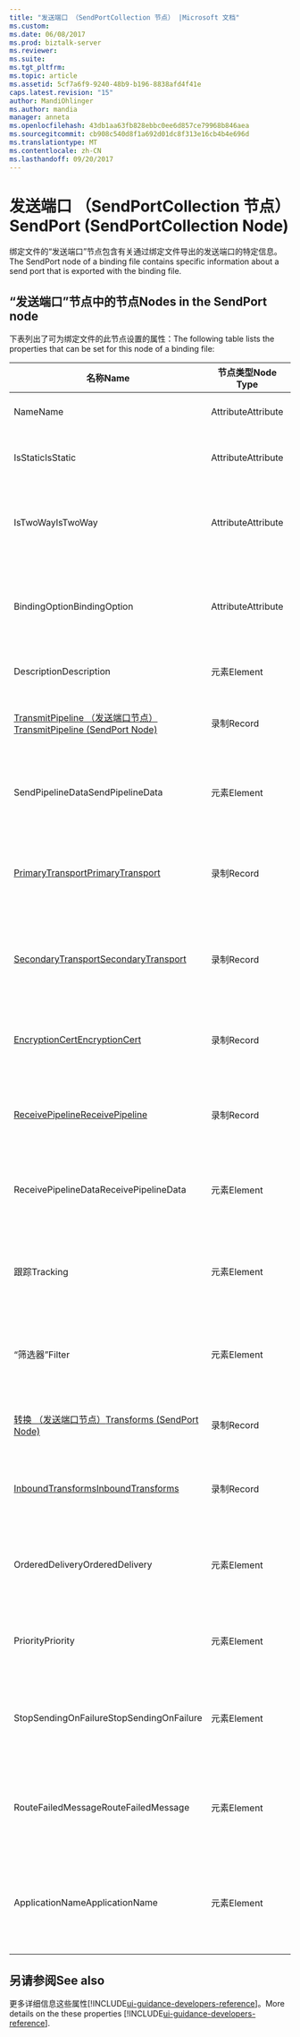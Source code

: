 ```yaml
---
title: "发送端口 （SendPortCollection 节点） |Microsoft 文档"
ms.custom: 
ms.date: 06/08/2017
ms.prod: biztalk-server
ms.reviewer: 
ms.suite: 
ms.tgt_pltfrm: 
ms.topic: article
ms.assetid: 5cf7a6f9-9240-48b9-b196-8838afd4f41e
caps.latest.revision: "15"
author: MandiOhlinger
ms.author: mandia
manager: anneta
ms.openlocfilehash: 43db1aa63fb828ebbc0ee6d857ce79968b846aea
ms.sourcegitcommit: cb908c540d8f1a692d01dc8f313e16cb4b4e696d
ms.translationtype: MT
ms.contentlocale: zh-CN
ms.lasthandoff: 09/20/2017
---
```

# <a name="sendport-sendportcollection-node"></a><span data-ttu-id="53ac7-102">发送端口 （SendPortCollection 节点）</span><span class="sxs-lookup"><span data-stu-id="53ac7-102">SendPort (SendPortCollection Node)</span></span>
<span data-ttu-id="53ac7-103">绑定文件的“发送端口”节点包含有关通过绑定文件导出的发送端口的特定信息。</span><span class="sxs-lookup"><span data-stu-id="53ac7-103">The SendPort node of a binding file contains specific information about a send port that is exported with the binding file.</span></span>  
  
## <a name="nodes-in-the-sendport-node"></a><span data-ttu-id="53ac7-104">“发送端口”节点中的节点</span><span class="sxs-lookup"><span data-stu-id="53ac7-104">Nodes in the SendPort node</span></span>  
 <span data-ttu-id="53ac7-105">下表列出了可为绑定文件的此节点设置的属性：</span><span class="sxs-lookup"><span data-stu-id="53ac7-105">The following table lists the properties that can be set for this node of a binding file:</span></span>  
  
|<span data-ttu-id="53ac7-106">**名称**</span><span class="sxs-lookup"><span data-stu-id="53ac7-106">**Name**</span></span>|<span data-ttu-id="53ac7-107">**节点类型**</span><span class="sxs-lookup"><span data-stu-id="53ac7-107">**Node Type**</span></span>|<span data-ttu-id="53ac7-108">**数据类型**</span><span class="sxs-lookup"><span data-stu-id="53ac7-108">**Data Type**</span></span>|<span data-ttu-id="53ac7-109">**Description**</span><span class="sxs-lookup"><span data-stu-id="53ac7-109">**Description**</span></span>|<span data-ttu-id="53ac7-110">**限制**</span><span class="sxs-lookup"><span data-stu-id="53ac7-110">**Restrictions**</span></span>|<span data-ttu-id="53ac7-111">**注释**</span><span class="sxs-lookup"><span data-stu-id="53ac7-111">**Comments**</span></span>|  
|--------------|-------------------|-------------------|---------------------|----------------------|------------------|  
|<span data-ttu-id="53ac7-112">Name</span><span class="sxs-lookup"><span data-stu-id="53ac7-112">Name</span></span>|<span data-ttu-id="53ac7-113">Attribute</span><span class="sxs-lookup"><span data-stu-id="53ac7-113">Attribute</span></span>|<span data-ttu-id="53ac7-114">xs:string</span><span class="sxs-lookup"><span data-stu-id="53ac7-114">xs:string</span></span>|<span data-ttu-id="53ac7-115">指定发送端口的名称。</span><span class="sxs-lookup"><span data-stu-id="53ac7-115">Specifies the name of the send port.</span></span>|<span data-ttu-id="53ac7-116">可选</span><span class="sxs-lookup"><span data-stu-id="53ac7-116">Not required</span></span>|<span data-ttu-id="53ac7-117">默认值：空</span><span class="sxs-lookup"><span data-stu-id="53ac7-117">Default value: empty</span></span>|  
|<span data-ttu-id="53ac7-118">IsStatic</span><span class="sxs-lookup"><span data-stu-id="53ac7-118">IsStatic</span></span>|<span data-ttu-id="53ac7-119">Attribute</span><span class="sxs-lookup"><span data-stu-id="53ac7-119">Attribute</span></span>|<span data-ttu-id="53ac7-120">xs:boolean</span><span class="sxs-lookup"><span data-stu-id="53ac7-120">xs:boolean</span></span>|<span data-ttu-id="53ac7-121">指定发送端口是静态的还是动态的。</span><span class="sxs-lookup"><span data-stu-id="53ac7-121">Specifies whether the send port is static or dynamic.</span></span>|<span data-ttu-id="53ac7-122">必需</span><span class="sxs-lookup"><span data-stu-id="53ac7-122">Required</span></span>|<span data-ttu-id="53ac7-123">默认值：无</span><span class="sxs-lookup"><span data-stu-id="53ac7-123">Default value: none</span></span>|  
|<span data-ttu-id="53ac7-124">IsTwoWay</span><span class="sxs-lookup"><span data-stu-id="53ac7-124">IsTwoWay</span></span>|<span data-ttu-id="53ac7-125">Attribute</span><span class="sxs-lookup"><span data-stu-id="53ac7-125">Attribute</span></span>|<span data-ttu-id="53ac7-126">xs:boolean</span><span class="sxs-lookup"><span data-stu-id="53ac7-126">xs:boolean</span></span>|<span data-ttu-id="53ac7-127">指定发送端口是单向的还是要求-响应的（双向的）。</span><span class="sxs-lookup"><span data-stu-id="53ac7-127">Specifies whether the send port is one way or is solicit-response (two way).</span></span>|<span data-ttu-id="53ac7-128">必需</span><span class="sxs-lookup"><span data-stu-id="53ac7-128">Required</span></span>|<span data-ttu-id="53ac7-129">默认值：无</span><span class="sxs-lookup"><span data-stu-id="53ac7-129">Default value: none</span></span><br /><br /> <span data-ttu-id="53ac7-130">可能的值位于**MSBTS_SendPort.IsTwoWay 属性 (WMI)**。</span><span class="sxs-lookup"><span data-stu-id="53ac7-130">Possible values are in the **MSBTS_SendPort.IsTwoWay Property (WMI)**.</span></span>|  
|<span data-ttu-id="53ac7-131">BindingOption</span><span class="sxs-lookup"><span data-stu-id="53ac7-131">BindingOption</span></span>|<span data-ttu-id="53ac7-132">Attribute</span><span class="sxs-lookup"><span data-stu-id="53ac7-132">Attribute</span></span>|<span data-ttu-id="53ac7-133">xs:int</span><span class="sxs-lookup"><span data-stu-id="53ac7-133">xs:int</span></span>|<span data-ttu-id="53ac7-134">指定业务流程端口的绑定类型。</span><span class="sxs-lookup"><span data-stu-id="53ac7-134">Specifies the type of binding for the orchestration port.</span></span>|<span data-ttu-id="53ac7-135">必需</span><span class="sxs-lookup"><span data-stu-id="53ac7-135">Required</span></span>|<span data-ttu-id="53ac7-136">默认值：无</span><span class="sxs-lookup"><span data-stu-id="53ac7-136">Default value: none</span></span><br /><br /> <span data-ttu-id="53ac7-137">可能的值位于**Microsoft.BizTalk.ExplorerOM.BindingType**枚举。</span><span class="sxs-lookup"><span data-stu-id="53ac7-137">Possible values are in the  **Microsoft.BizTalk.ExplorerOM.BindingType** enumeration.</span></span>|  
|<span data-ttu-id="53ac7-138">Description</span><span class="sxs-lookup"><span data-stu-id="53ac7-138">Description</span></span>|<span data-ttu-id="53ac7-139">元素</span><span class="sxs-lookup"><span data-stu-id="53ac7-139">Element</span></span>|<span data-ttu-id="53ac7-140">xs:string</span><span class="sxs-lookup"><span data-stu-id="53ac7-140">xs:string</span></span>|<span data-ttu-id="53ac7-141">指定发送端口的说明。</span><span class="sxs-lookup"><span data-stu-id="53ac7-141">Specifies a description for the send port.</span></span>|<span data-ttu-id="53ac7-142">必需</span><span class="sxs-lookup"><span data-stu-id="53ac7-142">Required</span></span>|<span data-ttu-id="53ac7-143">默认值：空</span><span class="sxs-lookup"><span data-stu-id="53ac7-143">Default value: empty</span></span>|  
|[<span data-ttu-id="53ac7-144">TransmitPipeline （发送端口节点）</span><span class="sxs-lookup"><span data-stu-id="53ac7-144">TransmitPipeline (SendPort Node)</span></span>](../core/transmitpipeline-sendport-node.md)|<span data-ttu-id="53ac7-145">录制</span><span class="sxs-lookup"><span data-stu-id="53ac7-145">Record</span></span>|<span data-ttu-id="53ac7-146">PipelineRef (ComplexType)</span><span class="sxs-lookup"><span data-stu-id="53ac7-146">PipelineRef (ComplexType)</span></span>|<span data-ttu-id="53ac7-147">指定与发送端口关联的发送管道。</span><span class="sxs-lookup"><span data-stu-id="53ac7-147">Specifies the send pipeline associated with the send port.</span></span>|<span data-ttu-id="53ac7-148">可选</span><span class="sxs-lookup"><span data-stu-id="53ac7-148">Not required</span></span>|<span data-ttu-id="53ac7-149">默认值：无</span><span class="sxs-lookup"><span data-stu-id="53ac7-149">Default value: none</span></span>|  
|<span data-ttu-id="53ac7-150">SendPipelineData</span><span class="sxs-lookup"><span data-stu-id="53ac7-150">SendPipelineData</span></span>|<span data-ttu-id="53ac7-151">元素</span><span class="sxs-lookup"><span data-stu-id="53ac7-151">Element</span></span>|<span data-ttu-id="53ac7-152">xs:string</span><span class="sxs-lookup"><span data-stu-id="53ac7-152">xs:string</span></span>|<span data-ttu-id="53ac7-153">指定特定于此管道使用实例的自定义配置。</span><span class="sxs-lookup"><span data-stu-id="53ac7-153">Specifies the custom configuration specific to this instance of the usage of the pipeline.</span></span>|<span data-ttu-id="53ac7-154">可选</span><span class="sxs-lookup"><span data-stu-id="53ac7-154">Not required</span></span>|<span data-ttu-id="53ac7-155">默认值： 空。</span><span class="sxs-lookup"><span data-stu-id="53ac7-155">Default value: empty.</span></span>|  
|[<span data-ttu-id="53ac7-156">PrimaryTransport</span><span class="sxs-lookup"><span data-stu-id="53ac7-156">PrimaryTransport</span></span>](../core/primarytransport-sendport-node.md)|<span data-ttu-id="53ac7-157">录制</span><span class="sxs-lookup"><span data-stu-id="53ac7-157">Record</span></span>|<span data-ttu-id="53ac7-158">TransportInfo (ComplexType)</span><span class="sxs-lookup"><span data-stu-id="53ac7-158">TransportInfo (ComplexType)</span></span>|<span data-ttu-id="53ac7-159">指定有关发送端口配置使用的主传输的信息。</span><span class="sxs-lookup"><span data-stu-id="53ac7-159">Specifies information about the primary transport that the send port is configured to use.</span></span>|<span data-ttu-id="53ac7-160">可选</span><span class="sxs-lookup"><span data-stu-id="53ac7-160">Not required</span></span>|<span data-ttu-id="53ac7-161">默认值：无</span><span class="sxs-lookup"><span data-stu-id="53ac7-161">Default value: none</span></span>|  
|[<span data-ttu-id="53ac7-162">SecondaryTransport</span><span class="sxs-lookup"><span data-stu-id="53ac7-162">SecondaryTransport</span></span>](../core/secondarytransport-sendport-node.md)|<span data-ttu-id="53ac7-163">录制</span><span class="sxs-lookup"><span data-stu-id="53ac7-163">Record</span></span>|<span data-ttu-id="53ac7-164">TransportInfo (ComplexType)</span><span class="sxs-lookup"><span data-stu-id="53ac7-164">TransportInfo (ComplexType)</span></span>|<span data-ttu-id="53ac7-165">指定有关发送端口配置使用的辅助传输的信息。</span><span class="sxs-lookup"><span data-stu-id="53ac7-165">Specifies information about the secondary transport that the send port is configured to use.</span></span>|<span data-ttu-id="53ac7-166">可选</span><span class="sxs-lookup"><span data-stu-id="53ac7-166">Not required</span></span>|<span data-ttu-id="53ac7-167">默认值：无</span><span class="sxs-lookup"><span data-stu-id="53ac7-167">Default value: none</span></span>|  
|[<span data-ttu-id="53ac7-168">EncryptionCert</span><span class="sxs-lookup"><span data-stu-id="53ac7-168">EncryptionCert</span></span>](../core/encryptioncert-sendport-node.md)|<span data-ttu-id="53ac7-169">录制</span><span class="sxs-lookup"><span data-stu-id="53ac7-169">Record</span></span>|<span data-ttu-id="53ac7-170">CertificateInfo (ComplexType)</span><span class="sxs-lookup"><span data-stu-id="53ac7-170">CertificateInfo (ComplexType)</span></span>|<span data-ttu-id="53ac7-171">指定有关用于发送端口的加密证书的信息。</span><span class="sxs-lookup"><span data-stu-id="53ac7-171">Specifies information about the encryption certificate used with the send port.</span></span>|<span data-ttu-id="53ac7-172">可选</span><span class="sxs-lookup"><span data-stu-id="53ac7-172">Not required</span></span>|<span data-ttu-id="53ac7-173">默认值：无</span><span class="sxs-lookup"><span data-stu-id="53ac7-173">Default value: none</span></span>|  
|[<span data-ttu-id="53ac7-174">ReceivePipeline</span><span class="sxs-lookup"><span data-stu-id="53ac7-174">ReceivePipeline</span></span>](../core/receivepipeline-sendport-node.md)|<span data-ttu-id="53ac7-175">录制</span><span class="sxs-lookup"><span data-stu-id="53ac7-175">Record</span></span>|<span data-ttu-id="53ac7-176">PipelineRef (ComplexType)</span><span class="sxs-lookup"><span data-stu-id="53ac7-176">PipelineRef (ComplexType)</span></span>|<span data-ttu-id="53ac7-177">指定有关用于发送端口的所有接收管道的信息。</span><span class="sxs-lookup"><span data-stu-id="53ac7-177">Specifies information about any receive pipelines used with the send port.</span></span>|<span data-ttu-id="53ac7-178">可选</span><span class="sxs-lookup"><span data-stu-id="53ac7-178">Not required</span></span>|<span data-ttu-id="53ac7-179">默认值：无</span><span class="sxs-lookup"><span data-stu-id="53ac7-179">Default value: none</span></span>|  
|<span data-ttu-id="53ac7-180">ReceivePipelineData</span><span class="sxs-lookup"><span data-stu-id="53ac7-180">ReceivePipelineData</span></span>|<span data-ttu-id="53ac7-181">元素</span><span class="sxs-lookup"><span data-stu-id="53ac7-181">Element</span></span>|<span data-ttu-id="53ac7-182">xs:string</span><span class="sxs-lookup"><span data-stu-id="53ac7-182">xs:string</span></span>|<span data-ttu-id="53ac7-183">指定特定于此管道使用实例的自定义配置。</span><span class="sxs-lookup"><span data-stu-id="53ac7-183">Specifies the custom configuration specific to this instance of the usage of the pipeline.</span></span>|<span data-ttu-id="53ac7-184">必需</span><span class="sxs-lookup"><span data-stu-id="53ac7-184">Required</span></span>|<span data-ttu-id="53ac7-185">默认值：空</span><span class="sxs-lookup"><span data-stu-id="53ac7-185">Default value: empty</span></span>|  
|<span data-ttu-id="53ac7-186">跟踪</span><span class="sxs-lookup"><span data-stu-id="53ac7-186">Tracking</span></span>|<span data-ttu-id="53ac7-187">元素</span><span class="sxs-lookup"><span data-stu-id="53ac7-187">Element</span></span>|<span data-ttu-id="53ac7-188">xs:int</span><span class="sxs-lookup"><span data-stu-id="53ac7-188">xs:int</span></span>|<span data-ttu-id="53ac7-189">指定发送端口的文档跟踪级别。</span><span class="sxs-lookup"><span data-stu-id="53ac7-189">Specifies the level of document tracking for the send port</span></span>|<span data-ttu-id="53ac7-190">必需</span><span class="sxs-lookup"><span data-stu-id="53ac7-190">Required</span></span>|<span data-ttu-id="53ac7-191">默认值：无</span><span class="sxs-lookup"><span data-stu-id="53ac7-191">Default value: none</span></span><br /><br /> <span data-ttu-id="53ac7-192">可能的值位于**Microsoft.BizTalk.ExplorerOM.TrackingTypes**枚举。</span><span class="sxs-lookup"><span data-stu-id="53ac7-192">Possible values are in the  **Microsoft.BizTalk.ExplorerOM.TrackingTypes** enumeration.</span></span>|  
|<span data-ttu-id="53ac7-193">“筛选器”</span><span class="sxs-lookup"><span data-stu-id="53ac7-193">Filter</span></span>|<span data-ttu-id="53ac7-194">元素</span><span class="sxs-lookup"><span data-stu-id="53ac7-194">Element</span></span>|<span data-ttu-id="53ac7-195">xs:string</span><span class="sxs-lookup"><span data-stu-id="53ac7-195">xs:string</span></span>|<span data-ttu-id="53ac7-196">指定此发送端口中使用的可选筛选器表达式的名称。</span><span class="sxs-lookup"><span data-stu-id="53ac7-196">Specifies the name of the optional filter expression used on this send port.</span></span>|<span data-ttu-id="53ac7-197">必需</span><span class="sxs-lookup"><span data-stu-id="53ac7-197">Required</span></span>|<span data-ttu-id="53ac7-198">默认值：空</span><span class="sxs-lookup"><span data-stu-id="53ac7-198">Default value: empty</span></span><br /><br /> <span data-ttu-id="53ac7-199">可能的值位于**MSBTS_SendPort.Filter 属性 (WMI)**</span><span class="sxs-lookup"><span data-stu-id="53ac7-199">Possible values are in the **MSBTS_SendPort.Filter Property (WMI)**</span></span>|  
|[<span data-ttu-id="53ac7-200">转换 （发送端口节点）</span><span class="sxs-lookup"><span data-stu-id="53ac7-200">Transforms (SendPort Node)</span></span>](../core/transforms-sendport-node.md)|<span data-ttu-id="53ac7-201">录制</span><span class="sxs-lookup"><span data-stu-id="53ac7-201">Record</span></span>|<span data-ttu-id="53ac7-202">ArrayOfTransform (ComplexType)</span><span class="sxs-lookup"><span data-stu-id="53ac7-202">ArrayOfTransform (ComplexType)</span></span>|<span data-ttu-id="53ac7-203">指定单向发送端口出站转换的集合。</span><span class="sxs-lookup"><span data-stu-id="53ac7-203">Specifies the collection of outbound transforms of a one way send port.</span></span>|<span data-ttu-id="53ac7-204">可选</span><span class="sxs-lookup"><span data-stu-id="53ac7-204">Not required</span></span>|<span data-ttu-id="53ac7-205">默认值：无</span><span class="sxs-lookup"><span data-stu-id="53ac7-205">Default value: none</span></span>|  
|[<span data-ttu-id="53ac7-206">InboundTransforms</span><span class="sxs-lookup"><span data-stu-id="53ac7-206">InboundTransforms</span></span>](../core/inboundtransforms-sendport-node.md)|<span data-ttu-id="53ac7-207">录制</span><span class="sxs-lookup"><span data-stu-id="53ac7-207">Record</span></span>|<span data-ttu-id="53ac7-208">ArrayOfTransform (ComplexType)</span><span class="sxs-lookup"><span data-stu-id="53ac7-208">ArrayOfTransform (ComplexType)</span></span>|<span data-ttu-id="53ac7-209">指定双向发送端口入站转换的集合。</span><span class="sxs-lookup"><span data-stu-id="53ac7-209">Specifies the collection of inbound transforms of a two-way send port.</span></span>|<span data-ttu-id="53ac7-210">可选</span><span class="sxs-lookup"><span data-stu-id="53ac7-210">Not required</span></span>|<span data-ttu-id="53ac7-211">默认值：无</span><span class="sxs-lookup"><span data-stu-id="53ac7-211">Default value: none</span></span>|  
|<span data-ttu-id="53ac7-212">OrderedDelivery</span><span class="sxs-lookup"><span data-stu-id="53ac7-212">OrderedDelivery</span></span>|<span data-ttu-id="53ac7-213">元素</span><span class="sxs-lookup"><span data-stu-id="53ac7-213">Element</span></span>|<span data-ttu-id="53ac7-214">xs:boolean</span><span class="sxs-lookup"><span data-stu-id="53ac7-214">xs:boolean</span></span>|<span data-ttu-id="53ac7-215">指定发送端口是否按序传送消息。</span><span class="sxs-lookup"><span data-stu-id="53ac7-215">Specifies whether or not the send port orders the delivery of messages.</span></span>|<span data-ttu-id="53ac7-216">必需</span><span class="sxs-lookup"><span data-stu-id="53ac7-216">Required</span></span>|<span data-ttu-id="53ac7-217">默认值：无</span><span class="sxs-lookup"><span data-stu-id="53ac7-217">Default value: none</span></span><br /><br /> <span data-ttu-id="53ac7-218">可能的值位于**MSBTS_SendPort.OrderedDelivery 属性 (WMI)**</span><span class="sxs-lookup"><span data-stu-id="53ac7-218">Possible values are  in the **MSBTS_SendPort.OrderedDelivery Property (WMI)**</span></span>|  
|<span data-ttu-id="53ac7-219">Priority</span><span class="sxs-lookup"><span data-stu-id="53ac7-219">Priority</span></span>|<span data-ttu-id="53ac7-220">元素</span><span class="sxs-lookup"><span data-stu-id="53ac7-220">Element</span></span>|<span data-ttu-id="53ac7-221">xs:int</span><span class="sxs-lookup"><span data-stu-id="53ac7-221">xs:int</span></span>|<span data-ttu-id="53ac7-222">指定发送端口的优先级。</span><span class="sxs-lookup"><span data-stu-id="53ac7-222">Specifies the priority of the send port.</span></span>|<span data-ttu-id="53ac7-223">必需</span><span class="sxs-lookup"><span data-stu-id="53ac7-223">Required</span></span>|<span data-ttu-id="53ac7-224">默认值： 5</span><span class="sxs-lookup"><span data-stu-id="53ac7-224">Default value: 5</span></span><br /><br /> <span data-ttu-id="53ac7-225">可能的值位于**MSBTS_SendPort.Priority 属性 (WMI)**</span><span class="sxs-lookup"><span data-stu-id="53ac7-225">Possible values are in the **MSBTS_SendPort.Priority Property (WMI)**</span></span>|  
|<span data-ttu-id="53ac7-226">StopSendingOnFailure</span><span class="sxs-lookup"><span data-stu-id="53ac7-226">StopSendingOnFailure</span></span>|<span data-ttu-id="53ac7-227">元素</span><span class="sxs-lookup"><span data-stu-id="53ac7-227">Element</span></span>|<span data-ttu-id="53ac7-228">xs:boolean</span><span class="sxs-lookup"><span data-stu-id="53ac7-228">xs:boolean</span></span>|<span data-ttu-id="53ac7-229">指定发送端口在发送失败时是否停止发送消息。</span><span class="sxs-lookup"><span data-stu-id="53ac7-229">Specifies whether or not the send port stops sending messages on a failure.</span></span>|<span data-ttu-id="53ac7-230">必需</span><span class="sxs-lookup"><span data-stu-id="53ac7-230">Required</span></span>|<span data-ttu-id="53ac7-231">默认值：无</span><span class="sxs-lookup"><span data-stu-id="53ac7-231">Default value: none</span></span><br /><br /> <span data-ttu-id="53ac7-232">可能的值位于**MSBTS_SendPort.StopSendingOnFailure 属性 (WMI)**</span><span class="sxs-lookup"><span data-stu-id="53ac7-232">Possible values are in the **MSBTS_SendPort.StopSendingOnFailure Property (WMI)**</span></span>|  
|<span data-ttu-id="53ac7-233">RouteFailedMessage</span><span class="sxs-lookup"><span data-stu-id="53ac7-233">RouteFailedMessage</span></span>|<span data-ttu-id="53ac7-234">元素</span><span class="sxs-lookup"><span data-stu-id="53ac7-234">Element</span></span>|<span data-ttu-id="53ac7-235">xs:boolean</span><span class="sxs-lookup"><span data-stu-id="53ac7-235">xs:boolean</span></span>|<span data-ttu-id="53ac7-236">指定是否将失败的消息路由到失败消息订户。</span><span class="sxs-lookup"><span data-stu-id="53ac7-236">Specifies whether or not failed messages are routed to failed message subscribers.</span></span>|<span data-ttu-id="53ac7-237">必需</span><span class="sxs-lookup"><span data-stu-id="53ac7-237">Required</span></span>|<span data-ttu-id="53ac7-238">默认值：无</span><span class="sxs-lookup"><span data-stu-id="53ac7-238">Default value: none</span></span><br /><br /> <span data-ttu-id="53ac7-239">可能的值位于**MSBTS_SendPort.RouteFailedMessage 属性 (WMI)**</span><span class="sxs-lookup"><span data-stu-id="53ac7-239">Possible values are in the **MSBTS_SendPort.RouteFailedMessage Property (WMI)**</span></span>|  
|<span data-ttu-id="53ac7-240">ApplicationName</span><span class="sxs-lookup"><span data-stu-id="53ac7-240">ApplicationName</span></span>|<span data-ttu-id="53ac7-241">元素</span><span class="sxs-lookup"><span data-stu-id="53ac7-241">Element</span></span>|<span data-ttu-id="53ac7-242">xs:string</span><span class="sxs-lookup"><span data-stu-id="53ac7-242">xs:string</span></span>|<span data-ttu-id="53ac7-243">指定与发送端口关联的应用程序的名称。</span><span class="sxs-lookup"><span data-stu-id="53ac7-243">Specifies the name of the application associated with the send port.</span></span>|<span data-ttu-id="53ac7-244">必需</span><span class="sxs-lookup"><span data-stu-id="53ac7-244">Required</span></span>|<span data-ttu-id="53ac7-245">默认值：空</span><span class="sxs-lookup"><span data-stu-id="53ac7-245">Default value: empty</span></span><br /><br /> <span data-ttu-id="53ac7-246">可能的值位于**ISSOMapping.ApplicationName 属性** [!INCLUDE[ui-guidance-developers-reference](../includes/ui-guidance-developers-reference.md)]。</span><span class="sxs-lookup"><span data-stu-id="53ac7-246">Possible values are in the **ISSOMapping.ApplicationName Property** [!INCLUDE[ui-guidance-developers-reference](../includes/ui-guidance-developers-reference.md)].</span></span>|

## <a name="see-also"></a><span data-ttu-id="53ac7-247">另请参阅</span><span class="sxs-lookup"><span data-stu-id="53ac7-247">See also</span></span>
<span data-ttu-id="53ac7-248">更多详细信息这些属性[!INCLUDE[ui-guidance-developers-reference](../includes/ui-guidance-developers-reference.md)]。</span><span class="sxs-lookup"><span data-stu-id="53ac7-248">More details on the these properties [!INCLUDE[ui-guidance-developers-reference](../includes/ui-guidance-developers-reference.md)].</span></span>
